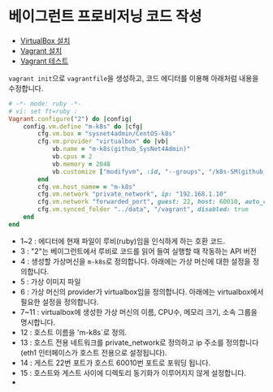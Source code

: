 # 베이그런트 프로비저닝 코드 작성

- [VirtualBox 설치](https://github.com/khyup0629/docker-kubernetes/blob/main/Docker/VirtualBox_and_Vagrant_Installation.md#%EB%B2%84%EC%B6%94%EC%96%BC%EB%B0%95%EC%8A%A4virtualbox-%EC%84%A4%EC%B9%98)
- [Vagrant 설치](https://github.com/khyup0629/docker-kubernetes/blob/main/Docker/VirtualBox_and_Vagrant_Installation.md#%EB%B2%A0%EC%9D%B4%EA%B7%B8%EB%9F%B0%ED%8A%B8vagrant-%EC%84%A4%EC%B9%98)
- [Vagrant 테스트](https://github.com/khyup0629/docker-kubernetes/blob/main/Docker/VirtualBox_and_Vagrant_Installation.md#%EB%B2%A0%EC%9D%B4%EA%B7%B8%EB%9F%B0%ED%8A%B8-%EA%B5%AC%EC%84%B1-%EB%B0%8F-%ED%85%8C%EC%8A%A4%ED%8A%B8)

`vagrant init`으로 `vagrantfile`을 생성하고, 코드 에디터를 이용해 아래처럼 내용을 수정합니다.

``` ruby
# -*- mode: ruby -*-
# vi: set ft=ruby :
Vagrant.configure("2") do |config|
	config.vm.define "m-k8s" do |cfg|
		cfg.vm.box = "sysnet4admin/CentOS-k8s"
		cfg.vm.provider "virtualbox" do |vb|
			vb.name = "m-k8s(github_SysNet4Admin)"
			vb.cpus = 2
			vb.memory = 2048
			vb.customize ["modifyvm", :id, "--groups", "/k8s-SM(github_SysNet4Admin)"]
		end
		cfg.vm.host_name= = "m-k8s"
		cfg.vm.network "private_network", ip: "192.168.1.10"
		cfg.vm.network "forwarded_port", guest: 22, host: 60010, auto_correct: true, id: "ssh"
		cfg.vm.synced_folder "../data", "/vagrant", disabled: true
	end	
end
```   
- 1~2 : 에디터에 현재 파일이 루비(ruby)임을 인식하게 하는 호환 코드.
- 3 : "2"는 베이그런트에서 루비로 코드를 읽어 들여 실행할 때 작동하는 API 버전
- 4 : 생성할 가상머신을 `m-k8s`로 정의합니다. 아래에는 가상 머신에 대한 설정을 정의합니다.
- 5 : 가상 이미지 파일
- 6 : 가상 머신의 provider가 virtualbox임을 정의합니다. 아래에는 virtualbox에서 필요한 설정을 정의합니다.
- 7~11 : virtualbox에 생성한 가상 머신의 이름, CPU수, 메모리 크기, 소속 그룹을 명시합니다.
- 12 : 호스트 이름을 'm-k8s`로 정의.
- 13 : 호스트 전용 네트워크를 private_network로 정의하고 ip 주소를 정의합니다(eth1 인터페이스가 호스트 전용으로 설정됩니다).
- 14 : 게스트 22번 포트가 호스트 60010번 포트로 포워딩 됩니다.
- 15 : 호스트와 게스트 사이에 디렉토리 동기화가 이루어지지 않게 설정합니다.
- 


